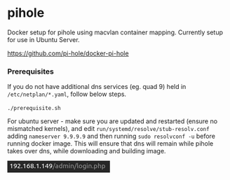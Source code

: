 # pihole
Docker setup for pihole using macvlan container mapping.
Currently setup for use in Ubuntu Server.

https://github.com/pi-hole/docker-pi-hole

### Prerequisites

If you do not have additional dns services (eg. quad 9) held in `/etc/netplan/*.yaml`, follow below steps.  

`./prerequisite.sh`

For ubuntu server - make sure you are updated and restarted (ensure no mismatched kernels), and edit `run/systemd/resolve/stub-resolv.conf` adding `nameserver 9.9.9.9` and then running `sudo resolvconf -u` before running docker image. This will ensure that dns will remain while pihole takes over dns, while downloading and building image.

![PiHole Docker Setup](ref/setup.png)


